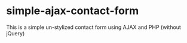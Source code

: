 # simple-ajax-contact-form
This is a simple un-stylized contact form using AJAX and PHP (without jQuery) 
